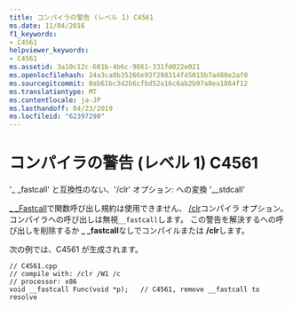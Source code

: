 ```yaml
---
title: コンパイラの警告 (レベル 1) C4561
ms.date: 11/04/2016
f1_keywords:
- C4561
helpviewer_keywords:
- C4561
ms.assetid: 3a10c12c-601b-4b6c-9861-331fd022e021
ms.openlocfilehash: 24a3ca8b35266e93f298314f45015b7a480e2af0
ms.sourcegitcommit: 0ab61bc3d2b6cfbd52a16c6ab2b97a8ea1864f12
ms.translationtype: MT
ms.contentlocale: ja-JP
ms.lasthandoff: 04/23/2019
ms.locfileid: "62397290"
---
```

# <a name="compiler-warning-level-1-c4561"></a>コンパイラの警告 (レベル 1) C4561

'_ _fastcall' と互換性のない、'/clr' オプション: への変換 '\__stdcall'

[_ _Fastcall](../../cpp/fastcall.md)で関数呼び出し規約は使用できません、 [/clr](../../build/reference/clr-common-language-runtime-compilation.md)コンパイラ オプション。 コンパイラへの呼び出しは無視`__fastcall`します。 この警告を解決するへの呼び出しを削除するか **_ _fastcall**なしでコンパイルまたは **/clr**します。

次の例では、C4561 が生成されます。

```
// C4561.cpp
// compile with: /clr /W1 /c
// processor: x86
void __fastcall Func(void *p);   // C4561, remove __fastcall to resolve
```